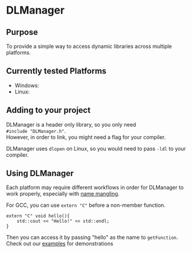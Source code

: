 # DLManager
## Purpose
To provide a simple way to access dynamic libraries across multiple 
platforms.

## Currently tested Platforms
- Windows: 
- Linux: 

## Adding to your project
DLManager is a header only library, so you only need  
`#include "DLManager.h"`.  
However, in order to link, you might need a flag for your compiler.

DLManager uses `dlopen` on Linux, so you would need to pass `-ldl` to your
compiler.

## Using DLManager
Each platform may require different workflows in order for DLManager to
work properly, especially with 
[name mangling](https://en.wikipedia.org/wiki/Name_mangling).

For GCC, you can use `extern "C"` before a non-member function.
```
extern "C" void hello(){
    std::cout << "Hello!" << std::endl;
}
```
Then you can access it by passing "hello" as the name to `getFunction`.  
Check out our [examples](examples) for demonstrations